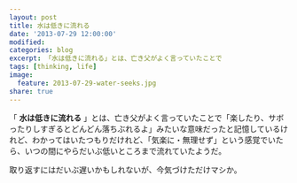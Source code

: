 ```yaml
---
layout: post
title: 水は低きに流れる
date: '2013-07-29 12:00:00'
modified:
categories: blog
excerpt: 「水は低きに流れる」とは、亡き父がよく言っていたことで
tags: [thinking, life]
image:
  feature: 2013-07-29-water-seeks.jpg
share: true
---
```


「 __水は低きに流れる__ 」とは、亡き父がよく言っていたことで「楽したり、サボったりしすぎるとどんどん落ちぶれるよ」みたいな意味だったと記憶しているけれど、わかってはいたつもりだけれど、「気楽に・無理せず」という感覚でいたら、いつの間にやらだいぶ低いところまで流れていたようだ。

取り返すにはだいぶ遅いかもしれないが、今気づけただけマシか。